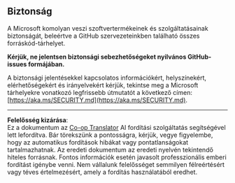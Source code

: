 <!--
CO_OP_TRANSLATOR_METADATA:
{
  "original_hash": "7229f7490ea61a04330b79651ac4d37e",
  "translation_date": "2025-09-10T05:54:12+00:00",
  "source_file": "SECURITY.md",
  "language_code": "hu"
}
-->
## Biztonság

A Microsoft komolyan veszi szoftvertermékeinek és szolgáltatásainak biztonságát, beleértve a GitHub szervezeteinkben található összes forráskód-tárhelyet.

**Kérjük, ne jelentsen biztonsági sebezhetőségeket nyilvános GitHub-issues formájában.**

A biztonsági jelentésekkel kapcsolatos információkért, helyszínekért, elérhetőségekért és irányelvekért kérjük, tekintse meg a Microsoft tárhelyekre vonatkozó legfrissebb útmutatót a következő címen:  
[https://aka.ms/SECURITY.md](https://aka.ms/SECURITY.md).

---

**Felelősség kizárása**:  
Ez a dokumentum az [Co-op Translator](https://github.com/Azure/co-op-translator) AI fordítási szolgáltatás segítségével lett lefordítva. Bár törekszünk a pontosságra, kérjük, vegye figyelembe, hogy az automatikus fordítások hibákat vagy pontatlanságokat tartalmazhatnak. Az eredeti dokumentum az eredeti nyelvén tekintendő hiteles forrásnak. Fontos információk esetén javasolt professzionális emberi fordítást igénybe venni. Nem vállalunk felelősséget semmilyen félreértésért vagy téves értelmezésért, amely a fordítás használatából eredhet.